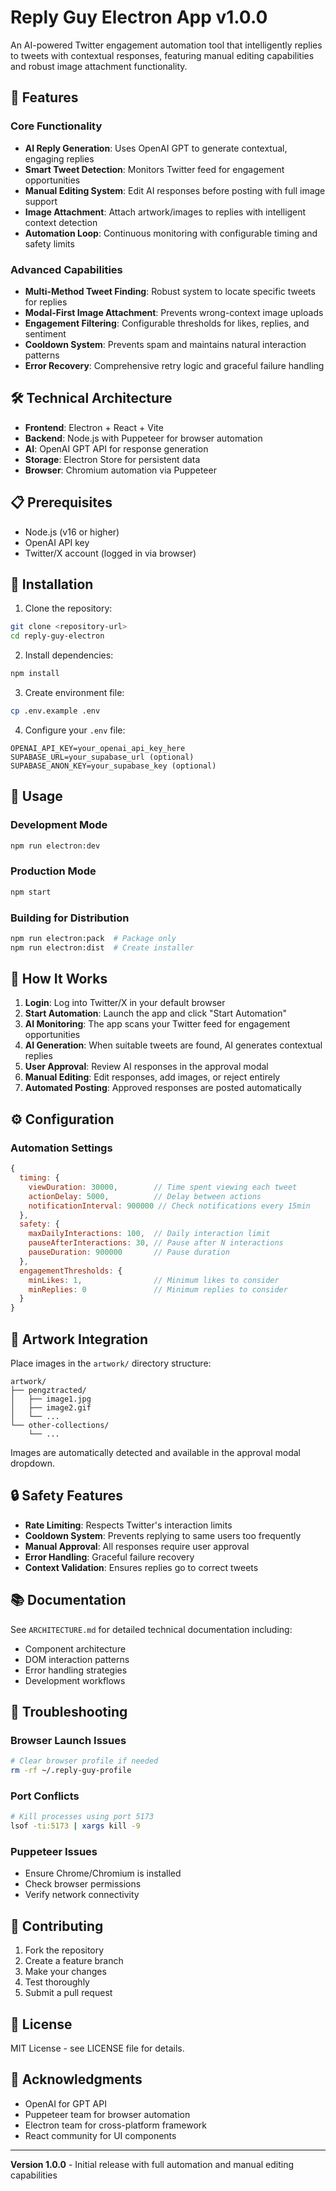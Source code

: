 # Reply Guy Electron App v1.0.0

An AI-powered Twitter engagement automation tool that intelligently replies to tweets with contextual responses, featuring manual editing capabilities and robust image attachment functionality.

## 🚀 Features

### Core Functionality
- **AI Reply Generation**: Uses OpenAI GPT to generate contextual, engaging replies
- **Smart Tweet Detection**: Monitors Twitter feed for engagement opportunities
- **Manual Editing System**: Edit AI responses before posting with full image support
- **Image Attachment**: Attach artwork/images to replies with intelligent context detection
- **Automation Loop**: Continuous monitoring with configurable timing and safety limits

### Advanced Capabilities
- **Multi-Method Tweet Finding**: Robust system to locate specific tweets for replies
- **Modal-First Image Attachment**: Prevents wrong-context image uploads
- **Engagement Filtering**: Configurable thresholds for likes, replies, and sentiment
- **Cooldown System**: Prevents spam and maintains natural interaction patterns
- **Error Recovery**: Comprehensive retry logic and graceful failure handling

## 🛠 Technical Architecture

- **Frontend**: Electron + React + Vite
- **Backend**: Node.js with Puppeteer for browser automation  
- **AI**: OpenAI GPT API for response generation
- **Storage**: Electron Store for persistent data
- **Browser**: Chromium automation via Puppeteer

## 📋 Prerequisites

- Node.js (v16 or higher)
- OpenAI API key
- Twitter/X account (logged in via browser)

## 🔧 Installation

1. Clone the repository:
```bash
git clone <repository-url>
cd reply-guy-electron
```

2. Install dependencies:
```bash
npm install
```

3. Create environment file:
```bash
cp .env.example .env
```

4. Configure your `.env` file:
```env
OPENAI_API_KEY=your_openai_api_key_here
SUPABASE_URL=your_supabase_url (optional)
SUPABASE_ANON_KEY=your_supabase_key (optional)
```

## 🚀 Usage

### Development Mode
```bash
npm run electron:dev
```

### Production Mode
```bash
npm start
```

### Building for Distribution
```bash
npm run electron:pack  # Package only
npm run electron:dist  # Create installer
```

## 🎯 How It Works

1. **Login**: Log into Twitter/X in your default browser
2. **Start Automation**: Launch the app and click "Start Automation"
3. **AI Monitoring**: The app scans your Twitter feed for engagement opportunities
4. **AI Generation**: When suitable tweets are found, AI generates contextual replies
5. **User Approval**: Review AI responses in the approval modal
6. **Manual Editing**: Edit responses, add images, or reject entirely
7. **Automated Posting**: Approved responses are posted automatically

## ⚙️ Configuration

### Automation Settings
```javascript
{
  timing: {
    viewDuration: 30000,        // Time spent viewing each tweet
    actionDelay: 5000,          // Delay between actions
    notificationInterval: 900000 // Check notifications every 15min
  },
  safety: {
    maxDailyInteractions: 100,  // Daily interaction limit
    pauseAfterInteractions: 30, // Pause after N interactions
    pauseDuration: 900000       // Pause duration
  },
  engagementThresholds: {
    minLikes: 1,                // Minimum likes to consider
    minReplies: 0               // Minimum replies to consider
  }
}
```

## 🎨 Artwork Integration

Place images in the `artwork/` directory structure:
```
artwork/
├── pengztracted/
│   ├── image1.jpg
│   ├── image2.gif
│   └── ...
└── other-collections/
    └── ...
```

Images are automatically detected and available in the approval modal dropdown.

## 🔒 Safety Features

- **Rate Limiting**: Respects Twitter's interaction limits
- **Cooldown System**: Prevents replying to same users too frequently  
- **Manual Approval**: All responses require user approval
- **Error Handling**: Graceful failure recovery
- **Context Validation**: Ensures replies go to correct tweets

## 📚 Documentation

See `ARCHITECTURE.md` for detailed technical documentation including:
- Component architecture
- DOM interaction patterns
- Error handling strategies
- Development workflows

## 🐛 Troubleshooting

### Browser Launch Issues
```bash
# Clear browser profile if needed
rm -rf ~/.reply-guy-profile
```

### Port Conflicts
```bash
# Kill processes using port 5173
lsof -ti:5173 | xargs kill -9
```

### Puppeteer Issues
- Ensure Chrome/Chromium is installed
- Check browser permissions
- Verify network connectivity

## 🤝 Contributing

1. Fork the repository
2. Create a feature branch
3. Make your changes
4. Test thoroughly
5. Submit a pull request

## 📄 License

MIT License - see LICENSE file for details.

## 🙏 Acknowledgments

- OpenAI for GPT API
- Puppeteer team for browser automation
- Electron team for cross-platform framework
- React community for UI components

---

**Version 1.0.0** - Initial release with full automation and manual editing capabilities 